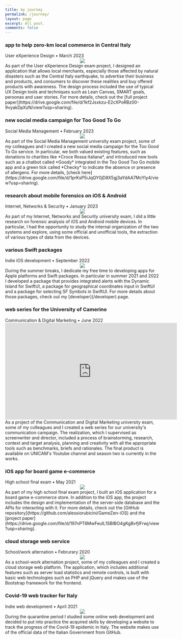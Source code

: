 ```yaml
---
title: my journey
permalink: /journey/
layout: page
excerpt: All post.
comments: false
---
```



### app to help zero-km local commerce in Central Italy
<div class="post-meta">
	User eXperience Design • March 2023
</div>
<center>
	<img class="journey-img" src="/assets/img/projects/uxdesign-project.png" >
</center>
As part of the User eXperience Design exam project, I designed an application that allows local merchants, especially those affected by natural disasters such as the Central Italy earthquake, to advertise their business and products, and consumers to discover these realities and buy offered products with awareness. The design process included the use of typical UX Design tools and techniques such as Lean Canvas, SMART goals, personas and user stories. For more details, check out the [full project paper](https://drive.google.com/file/d/1kf2Jsxkzu-E2cXPoRBz00-9vyakDpXzN/view?usp=sharing).

### new social media campaign for Too Good To Go
<div class="post-meta">
	Social Media Management • February 2023
</div>
<center>
	<img class="journey-img" src="/assets/img/projects/toogoodtogo.png" >
</center>
As part of the Social Media Management university exam project, some of my colleagues and I created a new social media campaign for the Too Good To Go service. In particular, we both valued existing features, such as donations to charities like *Croce Rossa Italiana*, and introduced new tools such as a chatbot called *Goody* integrated in the Too Good Too Go mobile app and a green tick called *Checky* to indicate the absence or presence of allergens. For more details, [check here](https://drive.google.com/file/d/1prKsP5iJqQY0jD8X5gj3aYdAA7McYly4/view?usp=sharing).


### research about mobile forensics on iOS & Android
<div class="post-meta">
	Internet, Networks & Security • January 2023
</div>
<center>
	<img class="journey-img" src="/assets/img/projects/mobile-forensics.png" >
</center>
As part of my Internet, Networks and Security university exam, I did a little research on forensic analysis of iOS and Android mobile devices. In particular, I had the opportunity to study the internal organization of the two systems and explore, using some official and unofficial tools, the extraction of various types of data from the devices.

### various Swift packages
<div class="post-meta">
	Indie iOS development • September 2022
</div>
<center>
	<img class="journey-img" src="/assets/img/projects/IslandAlertsForSwiftUI.png" >
</center>
During the summer breaks, I dedicate my free time to developing apps for Apple platforms and Swift packages. In particular in summer 2021 and 2022 I developed a package that provides integrated alerts with the Dynamic Island for SwiftUI, a package for geographical coordinates input in SwiftUI and a package for selecting SF Symbols in SwiftUI. For more details about those packages, check out my [developer](/developer) page.

### web series for the University of Camerino
<div class="post-meta">
	Communication & Digital Marketing • June 2022
</div>
<center>
	<iframe class="journey-img" width="560" height="315" src="https://www.youtube.com/embed/myKA8V3yd8s" title="YouTube video player" frameborder="0" allow="accelerometer; autoplay; clipboard-write; encrypted-media; gyroscope; picture-in-picture; web-share" allowfullscreen></iframe>
</center>
As a project of the Communication and Digital Marketing university exam, some of my colleagues and I created a web series for our university's communication campaign. The realization, which I supervised as screenwriter and director, included a process of brainstorming, research, context and target analysis, planning and creativity with all the appropriate tools such as benchmarks, briefs and rationales. The final product is available on UNICAM's Youtube channel and season two is currently in the works.

### iOS app for board game e-commerce
<div class="post-meta">
	High school final exam • May 2021
</div>
<center>
	<img class="journey-img" src="/assets/img/projects/GameZen.png" >
</center>
As part of my high school final exam project, I built an iOS application for a board game e-commerce store. In addition to the iOS app, the project includes the design and implementation of the server-side database and the APIs for interacting with it. For more details, check out the [GitHub repository](https://github.com/alessiorubicini/GameZen-iOS) and the [project paper](https://drive.google.com/file/d/197nPT6MwFeuIL1SBIBO4gKgBvfjlFrwj/view?usp=sharing).

### cloud storage web service
<div class="post-meta">
	School/work alternation • Februrary 2020
</div>
<center>
	<img class="journey-img" src="/assets/img/projects/antonserver.png" >
</center>
As a school-work alternation project, some of my colleagues and I created a cloud storage web platform. The application, which includes additional features such as server load statistics and remote controls, is built with basic web technologies such as PHP and jQuery and makes use of the Bootstrap framework for the frontend.

### Covid-19 web tracker for Italy
<div class="post-meta">
	Indie web development • April 2021
</div>
<center>
	<img class="journey-img" src="/assets/img/projects/COVID-IT-website.png" >
</center>
During the quarantine period I studied some online web development and decided to put into practice the acquired skills by developing a website to track the progress of the Covid-19 epidemic in Italy. The website makes use of the official data of the Italian Government from GitHub.